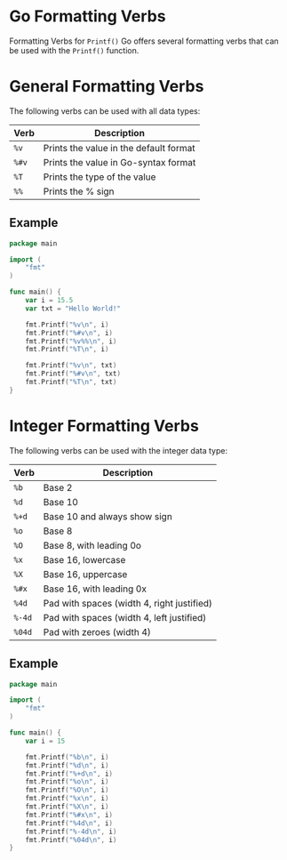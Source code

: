 # Go Formatting Verbs

Formatting Verbs for `Printf()`
Go offers several formatting verbs that can be used with the `Printf()` function.

# General Formatting Verbs

The following verbs can be used with all data types:

| Verb | Description |
| ---- | ----------- |
| `%v` | Prints the value in the default format |
| `%#v` | Prints the value in Go-syntax format |
| `%T` | Prints the type of the value |
| `%%` | Prints the % sign |

## Example

```go
package main

import (
    "fmt"
)

func main() {
    var i = 15.5
    var txt = "Hello World!"

    fmt.Printf("%v\n", i)
    fmt.Printf("%#v\n", i)
    fmt.Printf("%v%%\n", i)
    fmt.Printf("%T\n", i)

    fmt.Printf("%v\n", txt)
    fmt.Printf("%#v\n", txt)
    fmt.Printf("%T\n", txt)
}
```

# Integer Formatting Verbs

The following verbs can be used with the integer data type:

| Verb   | Description                                  |
| ------ | -------------------------------------------- |
| `%b`   | Base 2                                       |
| `%d`   | Base 10                                      |
| `%+d`  | Base 10 and always show sign                 |
| `%o`   | Base 8                                       |
| `%O`   | Base 8, with leading 0o                      |
| `%x`   | Base 16, lowercase                           |
| `%X`   | Base 16, uppercase                           |
| `%#x`  | Base 16, with leading 0x                     |
| `%4d`  | Pad with spaces (width 4, right justified)   |
| `%-4d` | Pad with spaces (width 4, left justified)    |
| `%04d` | Pad with zeroes (width 4)                    |

## Example

```go
package main

import (
    "fmt"
)

func main() {
    var i = 15

    fmt.Printf("%b\n", i)
    fmt.Printf("%d\n", i)
    fmt.Printf("%+d\n", i)
    fmt.Printf("%o\n", i)
    fmt.Printf("%O\n", i)
    fmt.Printf("%x\n", i)
    fmt.Printf("%X\n", i)
    fmt.Printf("%#x\n", i)
    fmt.Printf("%4d\n", i)
    fmt.Printf("%-4d\n", i)
    fmt.Printf("%04d\n", i)
}
```
